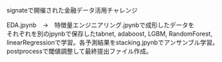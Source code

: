signateで開催された金融データ活用チャレンジ

EDA.jpynb　→　特徴量エンジニアリング.jpynbで成形したデータを  
それぞれを別のjpynbで保存したtabnet, adaboost, LGBM, RandomForest, linearRegressionで学習。各予測結果をstacking.jpynbでアンサンブル学習。 
postprocessで閾値調整して最終提出ファイル作成。
